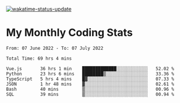 [![wakatime-status-update](https://github.com/noopurphalak/noopurphalak/workflows/wakatime-status-update/badge.svg)](https://github.com/noopurphalak/noopurphalak/actions/workflows/main.yml)

# My Monthly Coding Stats

<!--START_SECTION:waka-->

```text
From: 07 June 2022 - To: 07 July 2022

Total Time: 69 hrs 4 mins

Vue.js       36 hrs 1 min    █████████████░░░░░░░░░░░░   52.02 %
Python       23 hrs 6 mins   ████████▒░░░░░░░░░░░░░░░░   33.36 %
TypeScript   5 hrs 4 mins    █▓░░░░░░░░░░░░░░░░░░░░░░░   07.33 %
JSON         1 hr 48 mins    ▓░░░░░░░░░░░░░░░░░░░░░░░░   02.61 %
Bash         40 mins         ▒░░░░░░░░░░░░░░░░░░░░░░░░   00.96 %
SQL          39 mins         ▒░░░░░░░░░░░░░░░░░░░░░░░░   00.94 %
```

<!--END_SECTION:waka-->

